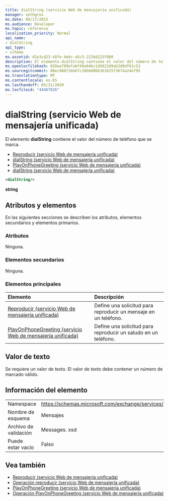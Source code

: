 ```yaml
---
title: dialString (servicio Web de mensajería unificada)
manager: sethgros
ms.date: 09/17/2015
ms.audience: Developer
ms.topic: reference
localization_priority: Normal
api_name:
- dialString
api_type:
- schema
ms.assetid: d1e3cd23-48fe-4ebc-a5c5-2226d223f800
description: El elemento dialString contiene el valor del número de teléfono que se marca.
ms.openlocfilehash: 028ea789efabf49a64bc1d5022d9eb2d8df61c51
ms.sourcegitcommit: 88ec988f2bb67c1866d06b361615f3674a24e795
ms.translationtype: MT
ms.contentlocale: es-ES
ms.lasthandoff: 05/31/2020
ms.locfileid: "44467826"
---
```

# <a name="dialstring-um-web-service"></a>dialString (servicio Web de mensajería unificada)

El elemento **dialString** contiene el valor del número de teléfono que se marca. 
  
- [Reproducir (servicio Web de mensajería unificada)](playonphone-um-web-service.md) 
- [dialString (servicio Web de mensajería unificada)](dialstring-um-web-service.md) 
- [PlayOnPhoneGreeting (servicio Web de mensajería unificada)](playonphonegreeting-um-web-service.md) 
- [dialString (servicio Web de mensajería unificada)](dialstring-um-web-service.md)
  
```xml
<dialString/>
```

 **string**
## <a name="attributes-and-elements"></a>Atributos y elementos

En las siguientes secciones se describen los atributos, elementos secundarios y elementos primarios.
  
### <a name="attributes"></a>Atributos

Ninguna.
  
### <a name="child-elements"></a>Elementos secundarios

Ninguna.
  
### <a name="parent-elements"></a>Elementos principales

|**Elemento**|**Descripción**|
|:-----|:-----|
|[Reproducir (servicio Web de mensajería unificada)](playonphone-um-web-service.md) <br/> |Define una solicitud para reproducir un mensaje en un teléfono.  <br/> |
|[PlayOnPhoneGreeting (servicio Web de mensajería unificada)](playonphonegreeting-um-web-service.md) <br/> |Define una solicitud para reproducir un saludo en un teléfono.  <br/> |
   
## <a name="text-value"></a>Valor de texto

Se requiere un valor de texto. El valor de texto debe contener un número de marcado válido.
  
## <a name="element-information"></a>Información del elemento

|||
|:-----|:-----|
|Namespace  <br/> |https://schemas.microsoft.com/exchange/services/2006/messages  <br/> |
|Nombre de esquema  <br/> |Mensajes  <br/> |
|Archivo de validación  <br/> |Messages. xsd  <br/> |
|Puede estar vacío  <br/> |Falso  <br/> |
   
## <a name="see-also"></a>Vea también

- [Reproducir (servicio Web de mensajería unificada)](playonphone-um-web-service.md)  
- [Operación reproducir (servicio Web de mensajería unificada)](playonphone-operation-um-web-service.md)  
- [PlayOnPhoneGreeting (servicio Web de mensajería unificada)](playonphonegreeting-um-web-service.md)  
- [Operación PlayOnPhoneGreeting (servicio Web de mensajería unificada)](playonphonegreeting-operation-um-web-service.md)


